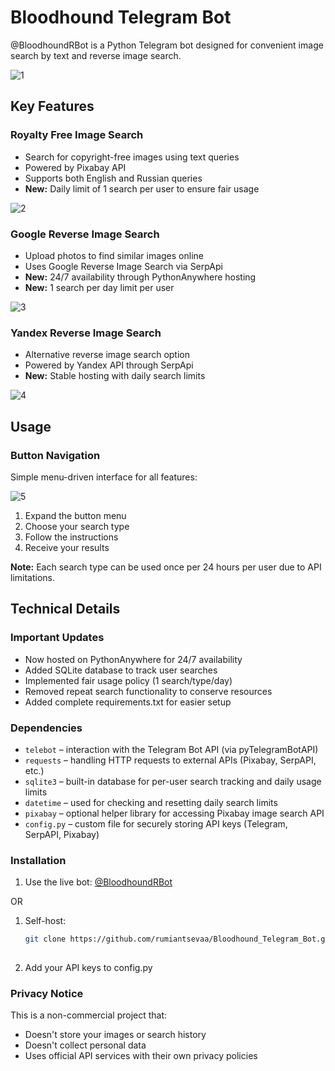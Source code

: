 # Bloodhound Telegram Bot

@BloodhoundRBot is a Python Telegram bot designed for convenient image search by text and reverse image search.

![1](https://github.com/rumiantsevaa/Bloodhound_Telegram_Bot/assets/89034072/ef195d97-31fa-472e-8b5b-cb8b8fea7f29)

## Key Features

### Royalty Free Image Search
- Search for copyright-free images using text queries
- Powered by Pixabay API
- Supports both English and Russian queries
- **New:** Daily limit of 1 search per user to ensure fair usage

![2](https://github.com/rumiantsevaa/Bloodhound_Telegram_Bot/assets/89034072/d2e33f67-8ee5-4d6f-af95-b2cd3c9d7f16)

### Google Reverse Image Search
- Upload photos to find similar images online
- Uses Google Reverse Image Search via SerpApi
- **New:** 24/7 availability through PythonAnywhere hosting
- **New:** 1 search per day limit per user

![3](https://github.com/rumiantsevaa/Bloodhound_Telegram_Bot/assets/89034072/65e8e545-f96c-43f7-95b3-07f8defd9d63)

### Yandex Reverse Image Search
- Alternative reverse image search option
- Powered by Yandex API through SerpApi
- **New:** Stable hosting with daily search limits

![4](https://github.com/rumiantsevaa/Bloodhound_Telegram_Bot/assets/89034072/6d8437fb-2fba-4f3e-b3a5-a50fdfa7fbad)

## Usage

### Button Navigation
Simple menu-driven interface for all features:

![5](https://github.com/rumiantsevaa/Bloodhound_Telegram_Bot/assets/89034072/4181612c-2ef5-47c5-beb1-dfc80f2147a5)

1. Expand the button menu
2. Choose your search type
3. Follow the instructions
4. Receive your results

**Note:** Each search type can be used once per 24 hours per user due to API limitations.

## Technical Details

### Important Updates
- Now hosted on PythonAnywhere for 24/7 availability
- Added SQLite database to track user searches
- Implemented fair usage policy (1 search/type/day)
- Removed repeat search functionality to conserve resources
- Added complete requirements.txt for easier setup

### Dependencies
- `telebot` – interaction with the Telegram Bot API (via pyTelegramBotAPI)
- `requests` – handling HTTP requests to external APIs (Pixabay, SerpAPI, etc.)
- `sqlite3` – built-in database for per-user search tracking and daily usage limits
- `datetime` – used for checking and resetting daily search limits
- `pixabay` – optional helper library for accessing Pixabay image search API
- `config.py` – custom file for securely storing API keys (Telegram, SerpAPI, Pixabay)

### Installation
1. Use the live bot: [@BloodhoundRBot](https://t.me/BloodhoundRBot)
   
OR

1. Self-host:
   ```bash
   git clone https://github.com/rumiantsevaa/Bloodhound_Telegram_Bot.git
 
2. Add your API keys to config.py

### Privacy Notice
This is a non-commercial project that:

* Doesn't store your images or search history
* Doesn't collect personal data
* Uses official API services with their own privacy policies
